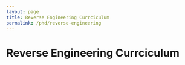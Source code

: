 ```yaml
---
layout: page
title: Reverse Engineering Currciculum
permalink: /phd/reverse-engineering
---
```


# Reverse Engineering Currciculum
